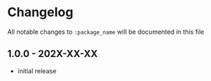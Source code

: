 # Changelog

All notable changes to `:package_name` will be documented in this file

## 1.0.0 - 202X-XX-XX

- initial release
